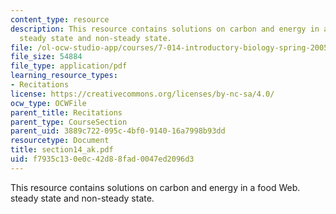 ```yaml
---
content_type: resource
description: This resource contains solutions on carbon and energy in a food Web.
  steady state and non-steady state.
file: /ol-ocw-studio-app/courses/7-014-introductory-biology-spring-2005/f7935c130e0c42d88fad0047ed2096d3_section14_ak.pdf
file_size: 54884
file_type: application/pdf
learning_resource_types:
- Recitations
license: https://creativecommons.org/licenses/by-nc-sa/4.0/
ocw_type: OCWFile
parent_title: Recitations
parent_type: CourseSection
parent_uid: 3889c722-095c-4bf0-9140-16a7998b93dd
resourcetype: Document
title: section14_ak.pdf
uid: f7935c13-0e0c-42d8-8fad-0047ed2096d3
---
```

This resource contains solutions on carbon and energy in a food Web. steady state and non-steady state.